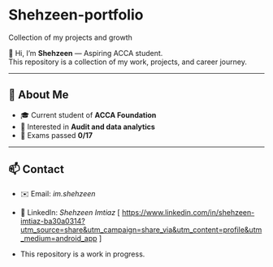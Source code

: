 # Shehzeen-portfolio
Collection of my projects and growth

👋 Hi, I’m **Shehzeen** — Aspiring ACCA student.  
This repository is a collection of my work, projects, and career journey.  

---

## 📌 About Me  
- 🎓 Current student of **ACCA Foundation**                     
- 💼 Interested in **Audit and data analytics** 
- 📝 Exams passed **0/17**

---

## 📫 Contact  
- ✉️ Email: *im.shehzeen*  
- 🔗 LinkedIn: *Shehzeen Imtiaz* [ https://www.linkedin.com/in/shehzeen-imtiaz-ba30a0314?utm_source=share&utm_campaign=share_via&utm_content=profile&utm_medium=android_app ]

- This repository is a work in progress.
